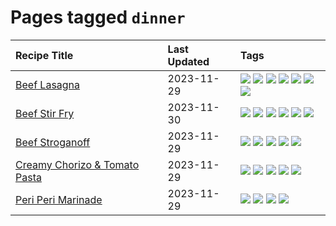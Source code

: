 # Pages tagged `dinner`

|Recipe Title|Last Updated|Tags
|:---|:---|:---|
|[Beef Lasagna](../recipes/beeflasagna.md)|2023-11-29|[![](https://img.shields.io/badge/tag-baked-b7439e)](../tags/baked.md) [![](https://img.shields.io/badge/tag-beef-e4f90)](../tags/beef.md) [![](https://img.shields.io/badge/tag-dinner-5d33f3)](../tags/dinner.md) [![](https://img.shields.io/badge/tag-easy-cb29b)](../tags/easy.md) [![](https://img.shields.io/badge/tag-italian-8ce73b)](../tags/italian.md) [![](https://img.shields.io/badge/tag-pasta-8344b1)](../tags/pasta.md) [![](https://img.shields.io/badge/tag-stovetop-28ab17)](../tags/stovetop.md)|
|[Beef Stir Fry](../recipes/beefstirfry.md)|2023-11-30|[![](https://img.shields.io/badge/tag-asian-3a4f8e)](../tags/asian.md) [![](https://img.shields.io/badge/tag-beef-e4f90)](../tags/beef.md) [![](https://img.shields.io/badge/tag-dinner-5d33f3)](../tags/dinner.md) [![](https://img.shields.io/badge/tag-pasta-8344b1)](../tags/pasta.md) [![](https://img.shields.io/badge/tag-stovetop-28ab17)](../tags/stovetop.md) [![](https://img.shields.io/badge/tag-versatile-91514)](../tags/versatile.md)|
|[Beef Stroganoff](../recipes/beefstroganoff.md)|2023-11-29|[![](https://img.shields.io/badge/tag-beef-e4f90)](../tags/beef.md) [![](https://img.shields.io/badge/tag-dairy-c6d429)](../tags/dairy.md) [![](https://img.shields.io/badge/tag-dinner-5d33f3)](../tags/dinner.md) [![](https://img.shields.io/badge/tag-russian-6984a1)](../tags/russian.md) [![](https://img.shields.io/badge/tag-stovetop-28ab17)](../tags/stovetop.md)|
|[Creamy Chorizo & Tomato Pasta](../recipes/creamychorizotomatopasta.md)|2023-11-29|[![](https://img.shields.io/badge/tag-boiled-42963a)](../tags/boiled.md) [![](https://img.shields.io/badge/tag-dinner-5d33f3)](../tags/dinner.md) [![](https://img.shields.io/badge/tag-italian-8ce73b)](../tags/italian.md) [![](https://img.shields.io/badge/tag-pasta-8344b1)](../tags/pasta.md) [![](https://img.shields.io/badge/tag-stovetop-28ab17)](../tags/stovetop.md)|
|[Peri Peri Marinade](../recipes/periperimarinade.md)|2023-11-29|[![](https://img.shields.io/badge/tag-dinner-5d33f3)](../tags/dinner.md) [![](https://img.shields.io/badge/tag-portuguese-2b6571)](../tags/portuguese.md) [![](https://img.shields.io/badge/tag-sides-ad1215)](../tags/sides.md) [![](https://img.shields.io/badge/tag-vegan-8f457a)](../tags/vegan.md)|